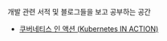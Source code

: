 개발 관련 서적 및 블로그들을 보고 공부하는 공간

- [쿠버네티스 인 액션 (Kubernetes IN ACTION)](https://github.com/mycool0905/Dev-Study/tree/main/Kubernetes)
